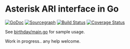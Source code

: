 Asterisk ARI interface in Go
============================

[![GoDoc](http://img.shields.io/badge/godoc-reference-5272B4.svg?style=flat-square)](https://godoc.org/github.com/abourget/ari)
[![Sourcegraph](https://sourcegraph.com/github.com/abourget/ari/-/badge.svg)](https://sourcegraph.com/github.com/abourget/ari?badge)
[![Build Status](https://travis-ci.org/abourget/ari.svg?branch=master)](https://travis-ci.org/abourget/ari)
[![Coverage Status](https://coveralls.io/repos/abourget/ari/badge.svg?branch=master&service=github)](https://coveralls.io/github/abourget/ari?branch=master)


See [birthday/main.go](birthday/main.go) for sample usage.

Work in progress.. any help welcome.
